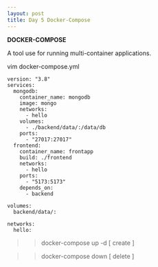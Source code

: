 ```yaml
---
layout: post
title: Day 5 Docker-Compose 
---
```

**DOCKER-COMPOSE**

A tool use for running multi-container applications. 

vim docker-compose.yml

```
version: "3.8"
services: 
  mongodb: 
    container_name: mongodb
    image: mongo
    networks:
      - hello   
    volumes:
      - ./backend/data/:/data/db
    ports:
      - "27017:27017"
  frontend:
    container_name: frontapp
    build: ./frontend
    networks:
      - hello
    ports:
      - "5173:5173"
    depends_on:
      - backend

volumes:
  backend/data/:

networks:
  hello:
```


>> docker-compose up -d [ create ]

>> docker-compose down [ delete ]


 
